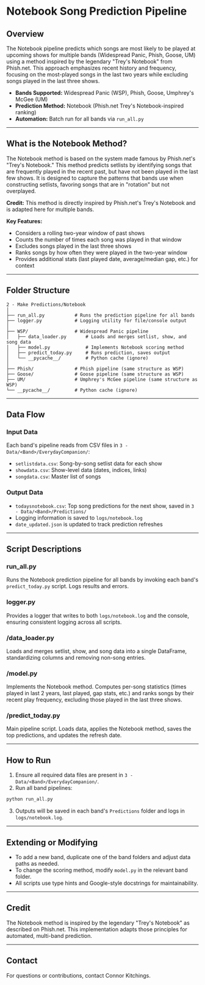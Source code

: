 # Notebook Song Prediction Pipeline

## Overview
The Notebook pipeline predicts which songs are most likely to be played at upcoming shows for multiple bands (Widespread Panic, Phish, Goose, UM) using a method inspired by the legendary "Trey's Notebook" from Phish.net. This approach emphasizes recent history and frequency, focusing on the most-played songs in the last two years while excluding songs played in the last three shows.

- **Bands Supported:** Widespread Panic (WSP), Phish, Goose, Umphrey's McGee (UM)
- **Prediction Method:** Notebook (Phish.net Trey's Notebook-inspired ranking)
- **Automation:** Batch run for all bands via `run_all.py`

---

## What is the Notebook Method?
The Notebook method is based on the system made famous by Phish.net's "Trey's Notebook." This method predicts setlists by identifying songs that are frequently played in the recent past, but have not been played in the last few shows. It is designed to capture the patterns that bands use when constructing setlists, favoring songs that are in "rotation" but not overplayed.

**Credit:** This method is directly inspired by Phish.net's Trey's Notebook and is adapted here for multiple bands.

**Key Features:**
- Considers a rolling two-year window of past shows
- Counts the number of times each song was played in that window
- Excludes songs played in the last three shows
- Ranks songs by how often they were played in the two-year window
- Provides additional stats (last played date, average/median gap, etc.) for context

---

## Folder Structure
```
2 - Make Predictions/Notebook
│
├── run_all.py           # Runs the prediction pipeline for all bands
├── logger.py            # Logging utility for file/console output
│
├── WSP/                 # Widespread Panic pipeline
│   ├── data_loader.py       # Loads and merges setlist, show, and song data
│   ├── model.py             # Implements Notebook scoring method
│   ├── predict_today.py     # Runs prediction, saves output
│   └── __pycache__/         # Python cache (ignore)
│
├── Phish/               # Phish pipeline (same structure as WSP)
├── Goose/               # Goose pipeline (same structure as WSP)
├── UM/                  # Umphrey's McGee pipeline (same structure as WSP)
└── __pycache__/         # Python cache (ignore)
```

---

## Data Flow

### Input Data
Each band's pipeline reads from CSV files in `3 - Data/<Band>/EverydayCompanion/`:
- `setlistdata.csv`: Song-by-song setlist data for each show
- `showdata.csv`: Show-level data (dates, indices, links)
- `songdata.csv`: Master list of songs

### Output Data
- `todaysnotebook.csv`: Top song predictions for the next show, saved in `3 - Data/<Band>/Predictions/`
- Logging information is saved to `logs/notebook.log`
- `date_updated.json` is updated to track prediction refreshes

---

## Script Descriptions

### run_all.py
Runs the Notebook prediction pipeline for all bands by invoking each band's `predict_today.py` script. Logs results and errors.

### logger.py
Provides a logger that writes to both `logs/notebook.log` and the console, ensuring consistent logging across all scripts.

### <Band>/data_loader.py
Loads and merges setlist, show, and song data into a single DataFrame, standardizing columns and removing non-song entries.

### <Band>/model.py
Implements the Notebook method. Computes per-song statistics (times played in last 2 years, last played, gap stats, etc.) and ranks songs by their recent play frequency, excluding those played in the last three shows.

### <Band>/predict_today.py
Main pipeline script. Loads data, applies the Notebook method, saves the top predictions, and updates the refresh date.

---

## How to Run

1. Ensure all required data files are present in `3 - Data/<Band>/EverydayCompanion/`.
2. Run all band pipelines:

```bash
python run_all.py
```

3. Outputs will be saved in each band's `Predictions` folder and logs in `logs/notebook.log`.

---

## Extending or Modifying
- To add a new band, duplicate one of the band folders and adjust data paths as needed.
- To change the scoring method, modify `model.py` in the relevant band folder.
- All scripts use type hints and Google-style docstrings for maintainability.

---

## Credit
The Notebook method is inspired by the legendary "Trey's Notebook" as described on Phish.net. This implementation adapts those principles for automated, multi-band prediction.

---

## Contact
For questions or contributions, contact Connor Kitchings.
